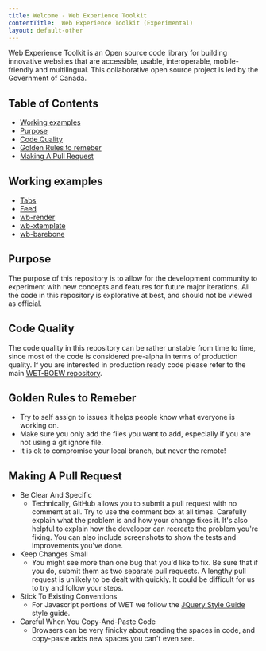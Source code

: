 ```yaml
---
title: Welcome - Web Experience Toolkit
contentTitle:  Web Experience Toolkit (Experimental)
layout: default-other
---
```

Web Experience Toolkit is an Open source code library for building innovative websites that are accessible, usable, interoperable, mobile-friendly and multilingual. This collaborative open source project is led by the Government of Canada.

Table of Contents
-----------------
* [Working examples](#working-examples)
* [Purpose](#purpose)
* [Code Quality](#code-quality)
* [Golden Rules to remeber](#golden-rules-to-remeber)
* [Making A Pull Request](#making-a-pull-request)

Working examples
-------
* [Tabs](tabs.html)
* [Feed](feed.html)
* [wb-render](wb-render.html)
* [wb-xtemplate](wb-xtemplate.html)
* [wb-barebone](wb-barebone.html)

Purpose
-------
The purpose of this repository is to allow for the development community to experiment with new concepts and features for future major iterations. All the code in this repository is explorative at best, and should not be viewed as official.

Code Quality
------------
The code quality in this repository can be rather unstable from time to time, since most of the code is considered pre-alpha in terms of production quality. If you are interested in production ready code please refer to the main [WET-BOEW repository](https://github.com/wet-boew/wet-boew).

Golden Rules to Remeber
-----------------------
* Try to self assign to issues it helps people know what everyone is working on.
* Make sure you only add the files you want to add, especially if you are not using a git ignore file.
* It is ok to compromise your local branch, but never the remote!

Making A Pull Request
---------------------
* Be Clear And Specific
	- Technically, GitHub allows you to submit a pull request with no comment at all. Try to use the comment box at all times. Carefully explain what the problem is and how your change fixes it. It's also helpful to explain how the developer can recreate the problem you're fixing. You can also include screenshots to show the tests and improvements you've done.
* Keep Changes Small
	- You might see more than one bug that you'd like to fix. Be sure that if you do, submit them as two separate pull requests. A lengthy pull request is unlikely to be dealt with quickly. It could be difficult for us to try and follow your steps.
* Stick To Existing Conventions
	- For Javascript portions of WET we follow the  [JQuery Style Guide](https://contribute.jquery.org/style-guide/js/) style guide.
* Careful When You Copy-And-Paste Code
	 - Browsers can be very finicky about reading the spaces in code, and copy-paste adds new spaces you can't even see.



